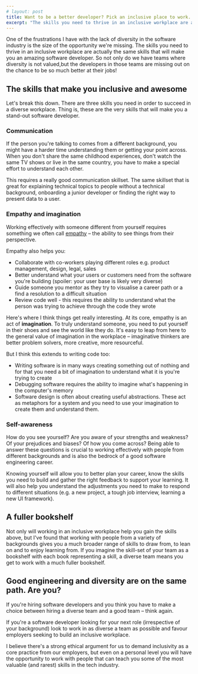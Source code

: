 ```yaml
---
# layout: post
title: Want to be a better developer? Pick an inclusive place to work.
excerpt: "The skills you need to thrive in an inclusive workplace are actually the same skills that will make you an amazing software developer"
---
```


One of the frustrations I have with the lack of diversity in the software industry is the size of the opportunity we're missing. The skills you need to thrive in an inclusive workplace are actually the same skills that will make you an amazing software developer. So not only do we have teams where diversity is not valued,but the developers in those teams are missing out on the chance to be so much better at their jobs!

## The skills that make you inclusive and awesome

Let's break this down. There are three skills you need in order to succeed in a diverse workplace. Thing is, these are the very skills that will make you a stand-out software developer.

### Communication

If the person you're talking to comes from a different background, you might have a harder time understanding them or getting your point across. When you don't share the same childhood experiences, don't watch the same TV shows or live in the same country, you have to make a special effort to understand each other.

This requires a really good communication skillset. The same skillset that is great for explaining technical topics to people without a technical background, onboarding a junior developer or finding the right way to present data to a user.

### Empathy and imagination

Working effectively with someone different from yourself requires something we often call [empathy](https://en.wiktionary.org/wiki/empathy) – the ability to see things from their perspective.

Empathy also helps you:
- Collaborate with co-workers playing different roles e.g. product management, design, legal, sales
- Better understand what your users or customers need from the software you're building (spoiler: your user base is likely very diverse)
- Guide someone you mentor as they try to visualise a career path or a find a resolution to a difficult situation
- Review code well - this requires the ability to understand what the person was trying to achieve through the code they wrote

Here's where I think things get really interesting. At its core, empathy is an act of **imagination**. To truly understand someone, you need to put yourself in their shoes and see the world like they do. It's easy to leap from here to the general value of imagination in the workplace – imaginative thinkers are better problem solvers, more creative, more resourceful.

But I think this extends to writing code too:
- Writing software is in many ways creating something out of nothing and for that you need a bit of imagination to understand what it is you're trying to create
- Debugging software requires the ability to imagine what's happening in the computer's memory
- Software design is often about creating useful abstractions. These act as metaphors for a system and you need to use your imagination to create them and understand them.

### Self-awareness

How do you see yourself? Are you aware of your strengths and weakness? Of your prejudices and biases? Of how you come across? Being able to answer these questions is crucial to working effectively with people from different backgrounds and is also the bedrock of a good software engineering career.

Knowing yourself will allow you to better plan your career, know the skills you need to build and gather the right feedback to support your learning. It will also help you understand the adjustments you need to make to respond to different situations (e.g. a new project, a tough job interview, learning a new UI framework).

## A fuller bookshelf

Not only will working in an inclusive workplace help you gain the skills above, but I've found that working with people from a variety of backgrounds gives you a much broader range of skills to draw from, to lean on and to enjoy learning from. If you imagine the skill-set of your team as a bookshelf with each book representing a skill, a diverse team means you get to work with a much fuller bookshelf. 

## Good engineering and diversity are on the same path. Are you?

If you're hiring software developers and you think you have to make a choice between hiring a diverse team and a good team – think again.

If you're a software developer looking for your next role (irrespective of your background) look to work in as diverse a team as possible and favour employers seeking to build an inclusive workplace.

I believe there's a strong ethical argument for us to demand inclusivity as a core practice from our employers, but even on a personal level you will have the opportunity to work with people that can teach you some of the most valuable (and rarest) skills in the tech industry.
